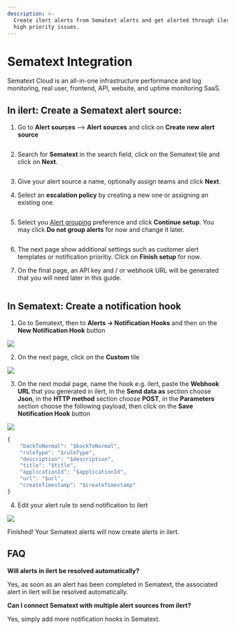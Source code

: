 ```yaml
---
description: >-
  Create ilert alerts from Sematext alerts and get alerted through ilert for
  high priority issues.
---
```


# Sematext Integration

Sematext Cloud is an all-in-one infrastructure performance and log monitoring, real user, frontend, API, website, and uptime monitoring SaaS.

## In ilert: Create a Sematext alert source:  <a href="#in-ilert" id="in-ilert"></a>

1.  Go to **Alert sources** --> **Alert sources** and click on **Create new alert source**

    <figure><img src="../../.gitbook/assets/Screenshot 2023-08-28 at 10.21.10.png" alt=""><figcaption></figcaption></figure>
2.  Search for **Sematext** in the search field, click on the Sematext tile and click on **Next**.&#x20;

    <figure><img src="../../.gitbook/assets/Screenshot 2023-08-28 at 10.24.23.png" alt=""><figcaption></figcaption></figure>
3. Give your alert source a name, optionally assign teams and click **Next**.
4.  Select an **escalation policy** by creating a new one or assigning an existing one.

    <figure><img src="../../.gitbook/assets/Screenshot 2023-08-28 at 11.37.47.png" alt=""><figcaption></figcaption></figure>
5.  Select you [Alert grouping](../../alerting/alert-sources.md#alert-grouping) preference and click **Continue setup**. You may click **Do not group alerts** for now and change it later.&#x20;

    <figure><img src="../../.gitbook/assets/Screenshot 2023-08-28 at 11.38.24.png" alt=""><figcaption></figcaption></figure>
6. The next page show additional settings such as customer alert templates or notification prioritiy. Click on **Finish setup** for now.
7.  On the final page, an API key and / or webhook URL will be generated that you will need later in this guide.

    <figure><img src="../../.gitbook/assets/Screenshot 2023-08-28 at 11.47.34 (1).png" alt=""><figcaption></figcaption></figure>

## In Sematext: Create a notification hook <a href="#in-splunk" id="in-splunk"></a>

1. Go to Sematext, then to **Alerts -> Notification Hooks** and then on the **New Notification Hook** button

![](../../.gitbook/assets/Screenshot_16_03_21__17_00.png)

2. On the next page, click on the **Custom** tile

![](../../.gitbook/assets/Screenshot_16_03_21__17_03.png)

3. On the next modal page, name the hook e.g. ilert, paste the **Webhook URL** that you generated in ilert, in the **Send data as** section choose **Json**, in the **HTTP method** section choose **POST**, in the **Parameters** section choose the following payload, then click on the **Save Notification Hook** button

![](../../.gitbook/assets/Screenshot_16_03_21__16_59.png)

```javascript
{
    "backToNormal": "$backToNormal",
    "ruleType": "$ruleType",
    "description": "$description",
    "title": "$title",
    "applicationId": "$applicationId",
    "url": "$url",
    "createTimestamp": "$createTimestamp"
}
```

4. Edit your alert rule to send notification to ilert

![](../../.gitbook/assets/Screenshot_16_03_21__17_08.png)

Finished! Your Sematext alerts will now create alerts in ilert.

## FAQ <a href="#faq" id="faq"></a>

**Will alerts in ilert be resolved automatically?**

Yes, as soon as an alert has been completed in Sematext, the associated alert in ilert will be resolved automatically.

**Can I connect Sematext with multiple alert sources from ilert?**

Yes, simply add more notification hooks in Sematext.
